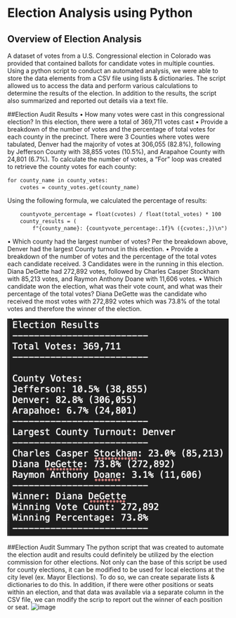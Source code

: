 # Election Analysis using Python

## Overview of Election Analysis
A dataset of votes from a U.S. Congressional election in Colorado was provided that contained ballots for candidate votes in multiple counties. Using a python script to conduct an automated analysis, we were able to store the data elements from a CSV file using lists & dictionaries. The script allowed us to access the data and perform various calculations to determine the results of the election. In addition to the results, the script also summarized and reported out details via a text file.

##Election Audit Results
•	How many votes were cast in this congressional election? In this election, there were a total of 369,711 votes cast
•	Provide a breakdown of the number of votes and the percentage of total votes for each county in the precinct. There were 3 Counties where votes were tabulated, Denver had the majority of votes at 306,055 (82.8%), following by Jefferson County with 38,855 votes (10.5%), and Arapahoe County with 24,801 (6.7%). To calculate the number of votes, a “For” loop was created to retrieve the county votes for each county:

    for county_name in county_votes:
        cvotes = county_votes.get(county_name)

Using the following formula, we calculated the percentage of results:

        countyvote_percentage = float(cvotes) / float(total_votes) * 100
        county_results = (
            f"{county_name}: {countyvote_percentage:.1f}% ({cvotes:,})\n")


•	Which county had the largest number of votes? Per the breakdown above, Denver had the largest County turnout in this election. 
•	Provide a breakdown of the number of votes and the percentage of the total votes each candidate received. 3 Candidates were in the running in this election. Diana DeGette had 272,892 votes, followed by Charles Casper Stockham with 85,213 votes, and Raymon Anthony Doane with 11,606 votes.
•	Which candidate won the election, what was their vote count, and what was their percentage of the total votes? Diana DeGette was the candidate who received the most votes with 272,892 votes which was 73.8% of the total votes and therefore the winner of the election.

![Election Summary]( https://github.com/bdang303/Election_Analysis/blob/main/Resources/Election_Summary.png)


##Election Audit Summary
The python script that was created to automate the election audit and results could definitely be utilized by the election commission for other elections. Not only can the base of this script be used for county elections, it can be modified to be used for local elections at the city level (ex. Mayor Elections). To do so, we can create separate lists & dictionaries to do this. In addition, if there were other positions or seats within an election, and that data was available via a separate column in the CSV file, we can modify the scrip to report out the winner of each position or seat. 
![image](https://user-images.githubusercontent.com/93288351/149644615-f21d6de6-83eb-4ade-b67e-6e51ab200de9.png)
